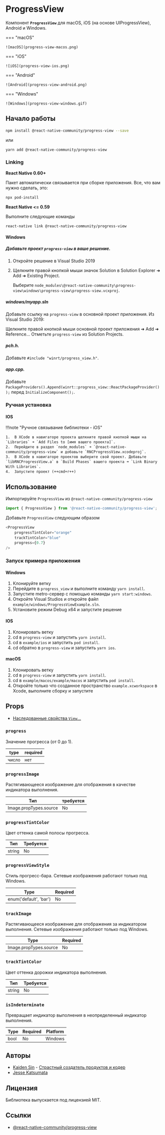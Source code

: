 # ProgressView

Компонент **`ProgressView`** для macOS, iOS (на основе UIProgressView), Android и Windows.

=== "macOS"

    ![macOS](progress-view-macos.png)

=== "iOS"

    ![iOS](progress-view-ios.png)

=== "Android"

    ![Android](progress-view-android.png)

=== "Windows"

    ![Windows](progress-view-windows.gif)

## Начало работы

```sh
npm install @react-native-community/progress-view --save
```

или

```sh
yarn add @react-native-community/progress-view
```

### Linking

**React Native 0.60+**

Пакет автоматически связывается при сборке приложения. Все, что вам нужно сделать, это:

```sh
npx pod-install
```

**React Native <= 0.59**

Выполните следующие команды

```sh
react-native link @react-native-community/progress-view
```

#### Windows

##### Добавьте проект `progress-view` в ваше решение.

1.  Откройте решение в Visual Studio 2019
2.  Щелкните правой кнопкой мыши значок Solution в Solution Explorer ➜ Add ➜ Existing Project.

    Выберите `node_modules\@react-native-community\progress-view\windows\progress-view\progress-view.vcxproj`.

##### **windows/myapp.sln**

Добавьте ссылку на `progress-view` в основной проект приложения. Из Visual Studio 2019:

Щелкните правой кнопкой мыши основной проект приложения ➜ Add ➜ Reference...
Отметьте `progress-view` из Solution Projects.

##### **pch.h**.

Добавьте `#include "winrt/progress_view.h"`.

##### **app.cpp**.

Добавьте `PackageProviders().Append(winrt::progress_view::ReactPackageProvider());` перед `InitializeComponent();`.

### Ручная установка

#### IOS

!!!note "Ручное связывание библиотеки - iOS"

    1.  В XCode в навигаторе проекта щелкните правой кнопкой мыши на `Libraries` ➜ `Add Files to [имя вашего проекта]`.
    2.  Перейдите в раздел `node_modules` ➜ `@react-native-community/progress-view` и добавьте `RNCProgressView.xcodeproj`.
    3.  В XCode в навигаторе проектов выберите свой проект. Добавьте `libRNCProgressView.a` в `Build Phases` вашего проекта ➜ `Link Binary With Libraries`.
    4.  Запустите проект (++cmd+r++)

## Использование

Импортируйте `ProgressView` из `@react-native-community/progress-view`

```js
import { ProgressView } from '@react-native-community/progress-view';
```

Добавьте `ProgressView` следующим образом

```js
<ProgressView
    progressTintColor="orange"
    trackTintColor="blue"
    progress={0.7}
/>
```

### Запуск примера приложения

#### Windows

1.  Клонируйте ветку
2.  Перейдите в `progress_view` и выполните команду `yarn install`.
3.  Запустите metro-сервер с помощью команды `yarn start:windows`.
4.  Откройте Visual Studios и откройте файл `example/windows/ProgressViewExample.sln`.
5.  Установите режим Debug x64 и запустите решение

#### IOS

1.  Клонировать ветку
2.  cd в `progress-view` и запустить `yarn install`.
3.  cd в `example/ios` и запустить `pod install`.
4.  cd обратно в `progress-view` и запустить `yarn ios`.

#### macOS

1.  Клонировать ветку
2.  cd в `progress-view` и запустить `yarn install`.
3.  cd в `example/macos/example/macos` и запустить `pod install`.
4.  Откройте только что созданное пространство `example.xcworkspace` в Xcode, выполните сборку и запустите

## Props

-   [Наследованные свойства `View`...](../rn/view.md#props)

### `progress`

Значение прогресса (от 0 до 1).

| type  | required |
| ----- | -------- |
| число | нет      |

### `progressImage`

Растягивающееся изображение для отображения в качестве индикатора выполнения.

| Тип                    | требуется |
| ---------------------- | --------- |
| Image.propTypes.source | No        |

### `progressTintColor`

Цвет оттенка самой полосы прогресса.

| Тип    | Требуется |
| ------ | --------- |
| string | No        |

### `progressViewStyle`

Стиль прогресс-бара. Сетевые изображения работают только под Windows.

| Type                   | Required |
| ---------------------- | -------- |
| enum('default', 'bar') | No       |

### `trackImage`

Растягивающееся изображение для отображения за индикатором выполнения. Сетевые изображения работают только под Windows.

| Type                   | Required |
| ---------------------- | -------- |
| Image.propTypes.source | No       |

### `trackTintColor`

Цвет оттенка дорожки индикатора выполнения.

| Тип    | Требуется |
| ------ | --------- |
| string | No        |

### `isIndeterminate`

Превращает индикатор выполнения в неопределенный индикатор выполнения.

| Type | Required | Platform |
| ---- | -------- | -------- |
| bool | No       | Windows  |

## Авторы

-   [Kaiden Sin](https://github.com/kdenz) - [Страстный создатель продуктов и кодер](http://linkedin.com/in/kaiden)
-   [Jesse Katsumata](https://github.com/Naturalclar)

## Лицензия

Библиотека выпускается под лицензией MIT.

## Ссылки

-   [@react-native-community/progress-view](https://github.com/react-native-progress-view/progress-view)
